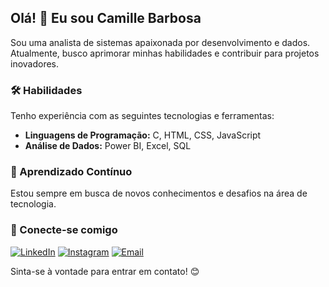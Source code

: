## Olá! 👋 Eu sou Camille Barbosa

Sou uma analista de sistemas apaixonada por desenvolvimento e dados. Atualmente, busco aprimorar minhas habilidades e contribuir para projetos inovadores.

### 🛠️ Habilidades

Tenho experiência com as seguintes tecnologias e ferramentas:

* **Linguagens de Programação:** C, HTML, CSS, JavaScript
* **Análise de Dados:** Power BI, Excel, SQL

### 🌱 Aprendizado Contínuo

Estou sempre em busca de novos conhecimentos e desafios na área de tecnologia.

### 🔗 Conecte-se comigo

[![LinkedIn](https://img.shields.io/badge/LinkedIn-0077B5?style=for-the-badge&logo=linkedin&logoColor=white)](https://br.linkedin.com/in/camille-barbosa-96a98729b)
[![Instagram](https://img.shields.io/badge/Instagram-%23E4405F?style=for-the-badge&logo=instagram&logoColor=white)](https://www.instagram.com/dev.cami/)
[![Email](https://img.shields.io/badge/Email-D14836?style=for-the-badge&logo=gmail&logoColor=white)](mailto:camillebarbosadossantos@gmail.com)

Sinta-se à vontade para entrar em contato! 😊
